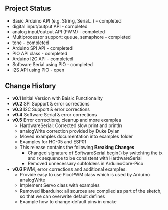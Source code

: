 ## Project Status

- Basic Arduino API (e.g. String, Serial...) - completed
- digital input/output API - completed
- analog input/output API (PWM) - completed
- Multiprocessor support: queue, semaphore - completed
- tone - completed
- Arduino SPI API - completed
- PIO API class - completed
- Arduino I2C API - completed
- Software Serial using PIO - completed
- I2S API using PIO - open

## Change History

- __v0.1__ Initial Version with Baisic Functionality
- __v0.2__ SPI Support & error corrections
- __v0.3__ I2C Support & error corrections
- __v0.4__ Software Serial & error corrections
- __v0.5__ Error corrections, cleanup and more examples
     - HardwareSerial: Corrected slow print and println
     - analogWrite correction provided by Duke Dylan
     - Moved examples documentation into examples folder
     - Examples for HC-05 and ESP01
     - This release contains the following __Breaking Changes__
        - Changed signature of SoftwareSerial.begin() by switching the tx and rx sequence to be consistent with HardwareSerial
        - Removed unnecessary subfolders in ArduinoCore-Pico
- __v0.6__ PWM, error corrections and additional examples.
     - Provide easy to use PicoPWM class which is used by Arduino analogWrite
     - Implement Servo class with examples
     - Removed libarduino: all sources are complied as part of the sketch, so that we can overwrite default defines 
     - Example how to change default pins in cmake 
